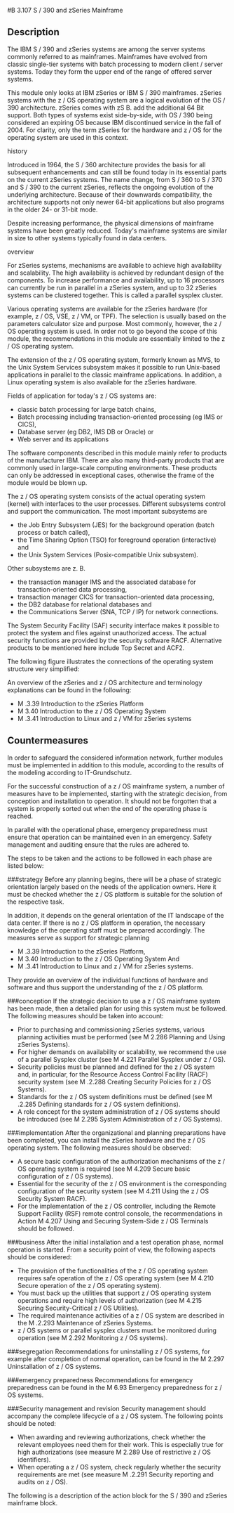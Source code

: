 #B 3.107 S / 390 and zSeries Mainframe
## Description 
The IBM S / 390 and zSeries systems are among the server systems commonly referred to as mainframes. Mainframes have evolved from classic single-tier systems with batch processing to modern client / server systems. Today they form the upper end of the range of offered server systems.

This module only looks at IBM zSeries or IBM S / 390 mainframes. zSeries systems with the z / OS operating system are a logical evolution of the OS / 390 architecture. zSeries comes with zS B. add the additional 64 Bit support. Both types of systems exist side-by-side, with OS / 390 being considered an expiring OS because IBM discontinued service in the fall of 2004. For clarity, only the term zSeries for the hardware and z / OS for the operating system are used in this context.

history

Introduced in 1964, the S / 360 architecture provides the basis for all subsequent enhancements and can still be found today in its essential parts on the current zSeries systems. The name change, from S / 360 to S / 370 and S / 390 to the current zSeries, reflects the ongoing evolution of the underlying architecture. Because of their downwards compatibility, the architecture supports not only newer 64-bit applications but also programs in the older 24- or 31-bit mode.

Despite increasing performance, the physical dimensions of mainframe systems have been greatly reduced. Today's mainframe systems are similar in size to other systems typically found in data centers.

overview

For zSeries systems, mechanisms are available to achieve high availability and scalability. The high availability is achieved by redundant design of the components. To increase performance and availability, up to 16 processors can currently be run in parallel in a zSeries system, and up to 32 zSeries systems can be clustered together. This is called a parallel sysplex cluster.

Various operating systems are available for the zSeries hardware (for example, z / OS, VSE, z / VM, or TPF). The selection is usually based on the parameters calculator size and purpose. Most commonly, however, the z / OS operating system is used. In order not to go beyond the scope of this module, the recommendations in this module are essentially limited to the z / OS operating system.

The extension of the z / OS operating system, formerly known as MVS, to the Unix System Services subsystem makes it possible to run Unix-based applications in parallel to the classic mainframe applications. In addition, a Linux operating system is also available for the zSeries hardware.

Fields of application for today's z / OS systems are:

* classic batch processing for large batch chains,
* Batch processing including transaction-oriented processing (eg IMS or CICS),
* Database server (eg DB2, IMS DB or Oracle) or
* Web server and its applications


The software components described in this module mainly refer to products of the manufacturer IBM. There are also many third-party products that are commonly used in large-scale computing environments. These products can only be addressed in exceptional cases, otherwise the frame of the module would be blown up.

The z / OS operating system consists of the actual operating system (kernel) with interfaces to the user processes. Different subsystems control and support the communication. The most important subsystems are

* the Job Entry Subsystem (JES) for the background operation (batch process or batch called),
* the Time Sharing Option (TSO) for foreground operation (interactive) and
* the Unix System Services (Posix-compatible Unix subsystem).


Other subsystems are z. B.

* the transaction manager IMS and the associated database for transaction-oriented data processing,
* transaction manager CICS for transaction-oriented data processing,
* the DB2 database for relational databases and
* the Communications Server (SNA, TCP / IP) for network connections.


The System Security Facility (SAF) security interface makes it possible to protect the system and files against unauthorized access. The actual security functions are provided by the security software RACF. Alternative products to be mentioned here include Top Secret and ACF2.

The following figure illustrates the connections of the operating system structure very simplified:



An overview of the zSeries and z / OS architecture and terminology explanations can be found in the following:

* M .3.39 Introduction to the zSeries Platform
* M 3.40 Introduction to the z / OS Operating System
* M .3.41 Introduction to Linux and z / VM for zSeries systems




## Countermeasures 
In order to safeguard the considered information network, further modules must be implemented in addition to this module, according to the results of the modeling according to IT-Grundschutz.

For the successful construction of a z / OS mainframe system, a number of measures have to be implemented, starting with the strategic decision, from conception and installation to operation. It should not be forgotten that a system is properly sorted out when the end of the operating phase is reached.

In parallel with the operational phase, emergency preparedness must ensure that operation can be maintained even in an emergency. Safety management and auditing ensure that the rules are adhered to.

The steps to be taken and the actions to be followed in each phase are listed below:



###strategy
Before any planning begins, there will be a phase of strategic orientation largely based on the needs of the application owners. Here it must be checked whether the z / OS platform is suitable for the solution of the respective task.

In addition, it depends on the general orientation of the IT landscape of the data center. If there is no z / OS platform in operation, the necessary knowledge of the operating staff must be prepared accordingly. The measures serve as support for strategic planning

* M .3.39 Introduction to the zSeries Platform,
* M 3.40 Introduction to the z / OS Operating System And
* M .3.41 Introduction to Linux and z / VM for zSeries systems.


They provide an overview of the individual functions of hardware and software and thus support the understanding of the z / OS platform.



###conception
If the strategic decision to use a z / OS mainframe system has been made, then a detailed plan for using this system must be followed. The following measures should be taken into account:

* Prior to purchasing and commissioning zSeries systems, various planning activities must be performed (see M 2.286 Planning and Using zSeries Systems).
* For higher demands on availability or scalability, we recommend the use of a parallel Sysplex cluster (see M 4.221 Parallel Sysplex under z / OS).
* Security policies must be planned and defined for the z / OS system and, in particular, for the Resource Access Control Facility (RACF) security system (see M .2.288 Creating Security Policies for z / OS Systems).
* Standards for the z / OS system definitions must be defined (see M .2.285 Defining standards for z / OS system definitions).
* A role concept for the system administration of z / OS systems should be introduced (see M 2.295 System Administration of z / OS Systems).




###implementation
After the organizational and planning preparations have been completed, you can install the zSeries hardware and the z / OS operating system. The following measures should be observed:

* A secure basic configuration of the authorization mechanisms of the z / OS operating system is required (see M 4.209 Secure basic configuration of z / OS systems).
* Essential for the security of the z / OS environment is the corresponding configuration of the security system (see M 4.211 Using the z / OS Security System RACF).
* For the implementation of the z / OS controller, including the Remote Support Facility (RSF) remote control console, the recommendations in Action M 4.207 Using and Securing System-Side z / OS Terminals should be followed.




###business
After the initial installation and a test operation phase, normal operation is started. From a security point of view, the following aspects should be considered:

* The provision of the functionalities of the z / OS operating system requires safe operation of the z / OS operating system (see M 4.210 Secure operation of the z / OS operating system).
* You must back up the utilities that support z / OS operating system operations and require high levels of authorization (see M 4.215 Securing Security-Critical z / OS Utilities).
* The required maintenance activities of a z / OS system are described in the M .2.293 Maintenance of zSeries Systems.
* z / OS systems or parallel sysplex clusters must be monitored during operation (see M 2.292 Monitoring z / OS systems).




###segregation
Recommendations for uninstalling z / OS systems, for example after completion of normal operation, can be found in the M 2.297 Uninstallation of z / OS systems.



###emergency preparedness
Recommendations for emergency preparedness can be found in the M 6.93 Emergency preparedness for z / OS systems.



###Security management and revision
Security management should accompany the complete lifecycle of a z / OS system. The following points should be noted:

* When awarding and reviewing authorizations, check whether the relevant employees need them for their work. This is especially true for high authorizations (see measure M 2.289 Use of restrictive z / OS identifiers).
* When operating a z / OS system, check regularly whether the security requirements are met (see measure M .2.291 Security reporting and audits on z / OS).


The following is a description of the action block for the S / 390 and zSeries mainframe block.



